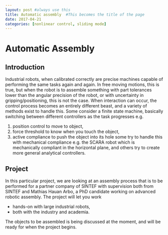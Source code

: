 ```yaml
---
layout: post #always use this
title: Automatic assembly  #This becomes the title of the page
date: 2017-04-21
categories: [nonlinear control, sliding mode]
---
```

# Automatic Assembly

## Introduction ##
Industrial robots, when calibrated correctly are precise machines capable of performing the same tasks again and again. In free moving motions, this is true, but when the robot is to assemble something with part tolerances lower than the angular precision of the robot, or with uncertainty in gripping/positioning, this is not the case. When interaction can occur, the control process becomes an entirely different beast, and a variety of methods exist to handle this. Some consider a finite state machine, basically switching between different controllers as the task progresses e.g. 
 1. position control to move to object,
 2. force threshold to know when you touch the object,
 3. active compliance to push the object into its hole 
some try to handle this with mechanical compliance e.g. the SCARA robot which is mechanically compliant in the horizontal plane, and others try to create more general analytical controllers.

## Project ##
In this particular project, we are looking at an assembly process that is to be performed for a partner company of SINTEF with supervision both from SINTEF and Mathias Hauan Arbo, a PhD candidate working on advanced robotic assembly. The project will let you work 
 - hands-on with large industrial robots,
 - both with the industry and academia.

The objects to be assembled is being discussed at the moment, and will be ready for when the project begins. 
